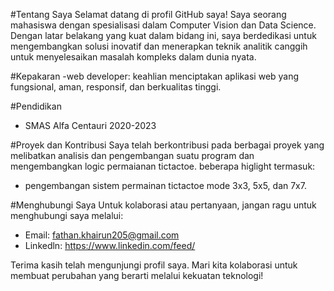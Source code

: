 #Tentang Saya
Selamat datang di profil GitHub saya! Saya seorang mahasiswa dengan spesialisasi dalam Computer Vision dan Data Science. Dengan latar belakang yang kuat dalam bidang ini, saya berdedikasi untuk mengembangkan solusi inovatif dan menerapkan teknik analitik canggih untuk menyelesaikan masalah kompleks dalam dunia nyata.

#Kepakaran 
-web developer: keahlian menciptakan aplikasi web yang fungsional, aman, responsif, dan berkualitas tinggi.

#Pendidikan
- SMAS Alfa Centauri 2020-2023

#Proyek dan Kontribusi
Saya telah berkontribusi pada berbagai proyek yang melibatkan analisis dan pengembangan suatu program dan mengembangkan logic permaianan tictactoe. beberapa higlight termasuk:
- pengembangan sistem permainan tictactoe mode 3x3, 5x5, dan 7x7.

#Menghubungi Saya
Untuk kolaborasi atau pertanyaan, jangan ragu untuk menghubungi saya melalui:
- Email: fathan.khairun205@gmail.com
- Linkedln: https://www.linkedin.com/feed/

Terima kasih telah mengunjungi profil saya. Mari kita kolaborasi untuk membuat perubahan yang berarti melalui kekuatan teknologi!
<!--
**fathuhu/fathuhu** is a ✨ _special_ ✨ repository because its `README.md` (this file) appears on your GitHub profile.

Here are some ideas to get you started:

- 🔭 I’m currently working on ...
- 🌱 I’m currently learning ...
- 👯 I’m looking to collaborate on ...
- 🤔 I’m looking for help with ...
- 💬 Ask me about ...
- 📫 How to reach me: ...
- 😄 Pronouns: ...
- ⚡ Fun fact: ...
-->

